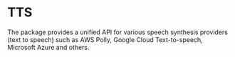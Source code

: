 # TTS
The package provides a unified API for various speech synthesis providers (text to speech) such as AWS Polly, Google Cloud Text-to-speech, Microsoft Azure and others.
